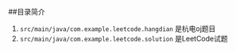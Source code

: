 ##目录简介
1. `src/main/java/com.example.leetcode.hangdian` 是杭电oj题目
2. `src/main/java/com.example.leetcode.solution` 是LeetCode试题 
